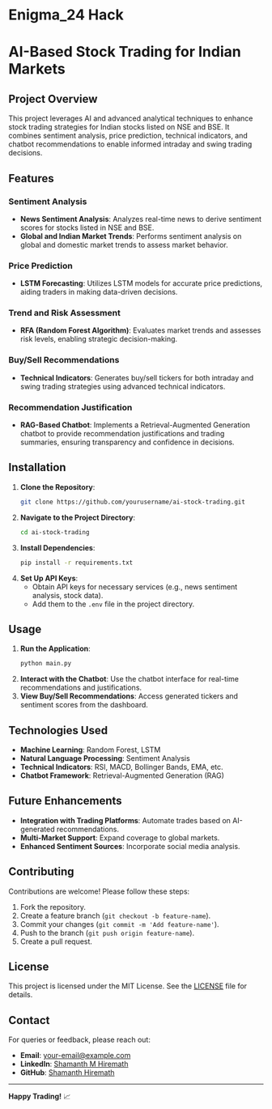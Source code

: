 # Enigma_24 Hack

# AI-Based Stock Trading for Indian Markets

## Project Overview
This project leverages AI and advanced analytical techniques to enhance stock trading strategies for Indian stocks listed on NSE and BSE. It combines sentiment analysis, price prediction, technical indicators, and chatbot recommendations to enable informed intraday and swing trading decisions.

## Features

### Sentiment Analysis
- **News Sentiment Analysis**: Analyzes real-time news to derive sentiment scores for stocks listed in NSE and BSE.
- **Global and Indian Market Trends**: Performs sentiment analysis on global and domestic market trends to assess market behavior.

### Price Prediction
- **LSTM Forecasting**: Utilizes LSTM models for accurate price predictions, aiding traders in making data-driven decisions.

### Trend and Risk Assessment
- **RFA (Random Forest Algorithm)**: Evaluates market trends and assesses risk levels, enabling strategic decision-making.

### Buy/Sell Recommendations
- **Technical Indicators**: Generates buy/sell tickers for both intraday and swing trading strategies using advanced technical indicators.

### Recommendation Justification
- **RAG-Based Chatbot**: Implements a Retrieval-Augmented Generation chatbot to provide recommendation justifications and trading summaries, ensuring transparency and confidence in decisions.

## Installation
1. **Clone the Repository**:
   ```bash
   git clone https://github.com/yourusername/ai-stock-trading.git
   ```
2. **Navigate to the Project Directory**:
   ```bash
   cd ai-stock-trading
   ```
3. **Install Dependencies**:
   ```bash
   pip install -r requirements.txt
   ```
4. **Set Up API Keys**:
   - Obtain API keys for necessary services (e.g., news sentiment analysis, stock data).
   - Add them to the `.env` file in the project directory.

## Usage
1. **Run the Application**:
   ```bash
   python main.py
   ```
2. **Interact with the Chatbot**:
   Use the chatbot interface for real-time recommendations and justifications.
3. **View Buy/Sell Recommendations**:
   Access generated tickers and sentiment scores from the dashboard.

## Technologies Used
- **Machine Learning**: Random Forest, LSTM
- **Natural Language Processing**: Sentiment Analysis
- **Technical Indicators**: RSI, MACD, Bollinger Bands, EMA, etc.
- **Chatbot Framework**: Retrieval-Augmented Generation (RAG)

## Future Enhancements
- **Integration with Trading Platforms**: Automate trades based on AI-generated recommendations.
- **Multi-Market Support**: Expand coverage to global markets.
- **Enhanced Sentiment Sources**: Incorporate social media analysis.

## Contributing
Contributions are welcome! Please follow these steps:
1. Fork the repository.
2. Create a feature branch (`git checkout -b feature-name`).
3. Commit your changes (`git commit -m 'Add feature-name'`).
4. Push to the branch (`git push origin feature-name`).
5. Create a pull request.

## License
This project is licensed under the MIT License. See the [LICENSE](LICENSE) file for details.

## Contact
For queries or feedback, please reach out:
- **Email**: your-email@example.com
- **LinkedIn**: [Shamanth M Hiremath](https://linkedin.com/in/shamanthmhiremath)
- **GitHub**: [Shamanth Hiremath](https://github.com/ShamanthHiremath)

---
**Happy Trading!** 📈

